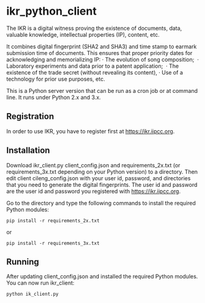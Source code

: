 # ikr_python_client
The IKR is a digital witness proving the existence of documents, data, valuable knowledge, intellectual properties (IP), content, etc.
 
It combines digital fingerprint (SHA2 and SHA3) and time stamp to earmark submission time of documents. This ensures that proper priority dates for acknowledging and memorializing IP:
· The evolution of song composition; 
· Laboratory experiments and data prior to a patent application; 
· The existence of the trade secret (without revealing its content),
· Use of a technology for prior use purposes, etc.
 
This is a Python server version that can be run as a cron job or at command line.  It runs under Python 2.x and 3.x.

## Registration
In order to use IKR, you have to register first at https://ikr.iipcc.org.  

## Installation
Download ikr_client.py client_config.json and requirements_2x.txt (or requirements_3x.txt depending on your Python version) to a directory.  Then edit client cileng_config.json with your user id, password, and directories that you need to generate the digital fingerprints.  The user id and password are the user id and password you registered with https://ikr.iipcc.org.

Go to the directory and type the following commands to install the required Python modules:
```
pip install -r requirements_2x.txt
```
or
```
pip install -r requirements_3x.txt
```

## Running
After updating client_config.json and installed the required Python modules.  You can now run ikr_client:
```
python ik_client.py
```
